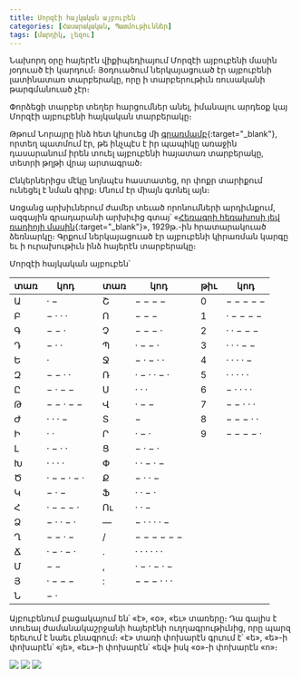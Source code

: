 ```yaml
---
title: Մորզէի հայկական այբուբեն
categories: [Հասարակական, Պատմութիւններ]
tags: [մարդիկ, լեզու]
---
```


Նախորդ օրը հայերէն վիքիպեդիայում Մորզէի այբուբենի մասին յօդուած էի կարդում։ Յօդուածում ներկայացուած էր այբուբենի լատինատառ տարբերակը, որը ի տարբերութիւն ռուսականի թարգմանուած չէր։

Փորձեցի տարբեր տեղեր հարցումներ անել, իմանալու արդեօք կայ Մորզէի այբուբենի հայկական տարբերակը։

Թթում Նորայրը ինձ հետ կիսուեց մի [գրառմամբ](https://spyurk.am/posts/4385124){:target="\_blank"}, որտեղ պատմում էր, թե ինչպէս է իր պապիկը առաջին դասարանում իրեն տուել այբուբենի հայատառ տարբերակը, տետրի թղթի վրայ արտագրած։

Ընկերներիցս մէկը նոյնպէս հաստատեց, որ փոքր տարիքում ունեցել է նման գիրք։ Մնում էր միայն գտնել այն։

Առցանց արխիւներում ժամեր տեւած որոնումների արդիւնքում, ազգային գրադարանի արխիւից գտայ՝ «[Հեռագրի հեռախոսի յեվ ռադիոյի մասին](http://haygirk.nla.am/cgi-bin/koha/opac-detail.pl?biblionumber=81180){:target="\_blank"}», 1929թ.-ին հրատարակուած ձեռնարկը։ Գրքում ներկայացուած էր այբուբենի կիրառման կարգը եւ ի ուրախութիւն ինձ հայերէն տարբերակը։

Մորզէի հայկական այբուբեն՝

| տառ | կոդ         |     | տառ | կոդ         |     | թիւ | կոդ       |
| --- | ----------- | --- | --- | ----------- | --- | --- | --------- |
| Ա   | · −         |     | Շ   | − − − −     |     | 0   | − − − − − |
| Բ   | − · · ·     |     | Ո   | − − −       |     | 1   | · − − − − |
| Գ   | − − ·       |     | Չ   | − − − ·     |     | 2   | · · − − − |
| Դ   | − · ·       |     | Պ   | · − − ·     |     | 3   | · · · − − |
| Ե   | ·           |     | Ջ   | − · − · ·   |     | 4   | · · · · − |
| Զ   | − − · ·     |     | Ռ   | · − · · − · |     | 5   | · · · · · |
| Ը   | − · − −     |     | Ս   | · · ·       |     | 6   | − · · · · |
| Թ   | − − · − −   |     | Վ   | · − −       |     | 7   | − − · · · |
| Ժ   | · · · −     |     | Տ   | −           |     | 8   | − − − · · |
| Ի   | · ·         |     | Ր   | · − ·       |     | 9   | − − − − · |
| Լ   | · − · ·     |     | Ց   | − · − ·     |
| Խ   | · · · ·     |     | Փ   | · · − · −   |
| Ծ   | · − − · − · |     | Ք   | − · · −     |
| Կ   | − · −       |     | Ֆ   | · · − ·     |
| Հ   | · − − − ·   |     | Ու  | · · −       |
| Ձ   | − · · − ·   |     | —   | − · · · · − |
| Ղ   | − − · −     |     | /   | − − − − − − |
| Ճ   | · − · − ·   |     | .   | · · · · · · |
| Մ   | − −         |     | ,   | · − · − · − |
| Յ   | · − − −     |     | :   | − − − · · · |
| Ն   | − ·         |

Այբուբենում բացակայում են՝ «է», «օ», «եւ» տառերը։ Դա գալիս է տուեալ ժամանակաշրջանի հայերէնի ուղղագրութիւնից, որը պարզ երեւում է նաեւ բնագրում։ «է» տառի փոխարէն գրւում է՝ «ե», «ե»-ի փոխարէն՝ «յե», «եւ»-ի փոխարէն՝ «եվ» իսկ «օ»-ի փոխարէն «ո»։

<div id="gallery">
	<img src="/uploads/morse-code-1.png"/>
	<img src="/uploads/morse-code-2.png"/>
	<img src="/uploads/morse-code-3.png"/>
</div>
